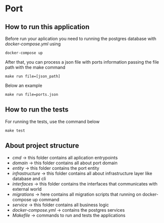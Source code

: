 # Port

## How to run this application

Before run your aplication you need to running the postgres database with *docker-compose.yml* using 

```
docker-compose up
```

After that, you can process a json file with ports information passing the file path with the make command 

```
make run file=[json_path]
```

Below an example

```
make run file=ports.json
```

## How to run the tests

For running the tests, use the command below

```
make test
```

## About project structure

- *cmd* -> this folder contains all aplication entrypoints
- *domain* -> this folder contains all about  port domain
- *entity* -> this folder contains the port entity
- *infrastructure* -> this folder contains all about infrastructure layer like database and cli
- *interfaces* -> this folder contains the interfaces that communicates with external world
- *migrations* -> here contains all migration scripts that running on docker-compose up command
- *service* -> this folder contains all business logic
- *docker-compose.yml* -> contains the postgres services
- *Makefile* -> commands to run and tests the applications
